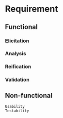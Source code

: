 # Requirement

## Functional
### Elicitation
### Analysis
### Reification
### Validation

## Non-functional
    Usability
    Testability

